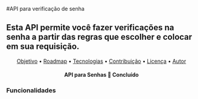 #API para verificação de senha

## Esta API permite você fazer verificações na senha a partir das regras que escolher e colocar em sua requisição. 

<p align="center">
 <a href="#objetivo">Objetivo</a> •
 <a href="#roadmap">Roadmap</a> • 
 <a href="#tecnologias">Tecnologias</a> • 
 <a href="#contribuicao">Contribuição</a> • 
 <a href="#licenc-a">Licença</a> • 
 <a href="#autor">Autor</a>
</p>

<h4 align="center"> 
	API para Senhas 🚀 Concluído
</h4>

### Funcionalidades
